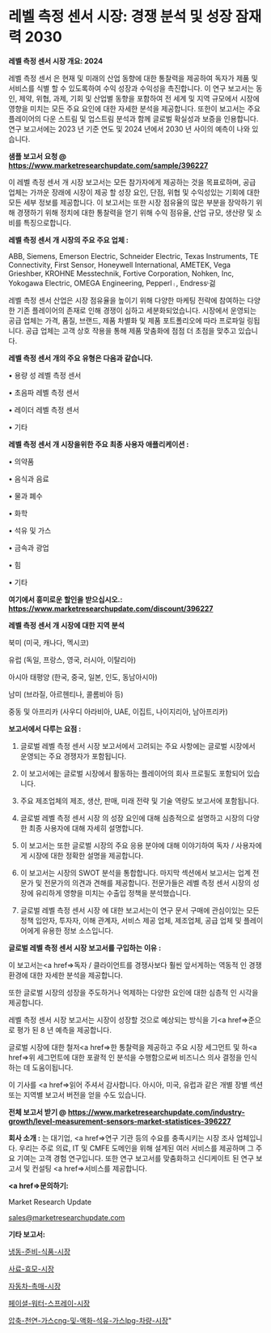 # 레벨 측정 센서 시장: 경쟁 분석 및 성장 잠재력 2030

<strong>레벨 측정 센서 시장 개요: 2024</strong>

레벨 측정 센서 은 현재 및 미래의 산업 동향에 대한 통찰력을 제공하여 독자가 제품 및 서비스를 식별 할 수 있도록하여 수익 성장과 수익성을 촉진합니다. 이 연구 보고서는 동인, 제약, 위협, 과제, 기회 및 산업별 동향을 포함하여 전 세계 및 지역 규모에서 시장에 영향을 미치는 모든 주요 요인에 대한 자세한 분석을 제공합니다. 또한이 보고서는 주요 플레이어의 다운 스트림 및 업스트림 분석과 함께 글로벌 확실성과 보증을 인용합니다. 연구 보고서에는 2023 년 기준 연도 및 2024 년에서 2030 년 사이의 예측이 나와 있습니다.



<strong>샘플 보고서 요청 @ <a href=https://www.marketresearchupdate.com/sample/396227>https://www.marketresearchupdate.com/sample/396227</a></strong>

이 레벨 측정 센서 개 시장 보고서는 모든 참가자에게 제공하는 것을 목표로하며, 공급 업체는 가까운 장래에 시장이 제공 할 성장 요인, 단점, 위협 및 수익성있는 기회에 대한 모든 세부 정보를 제공합니다. 이 보고서는 또한 시장 점유율의 많은 부분을 장악하기 위해 경쟁하기 위해 정치에 대한 통찰력을 얻기 위해 수익 점유율, 산업 규모, 생산량 및 소비를 특징으로합니다.



<strong>레벨 측정 센서 개 시장의 주요 주요 업체 :</strong>

ABB, Siemens, Emerson Electric, Schneider Electric, Texas Instruments, TE Connectivity, First Sensor, Honeywell International, AMETEK, Vega Grieshber, KROHNE Messtechnik, Fortive Corporation, Nohken, Inc, Yokogawa Electric, OMEGA Engineering, Pepperlᛧ, Endressᶫ걺

레벨 측정 센서 산업은 시장 점유율을 높이기 위해 다양한 마케팅 전략에 참여하는 다양한 기존 플레이어의 존재로 인해 경쟁이 심하고 세분화되었습니다. 시장에서 운영되는 공급 업체는 가격, 품질, 브랜드, 제품 차별화 및 제품 포트폴리오에 따라 프로파일 링됩니다. 공급 업체는 고객 상호 작용을 통해 제품 맞춤화에 점점 더 초점을 맞추고 있습니다.



<strong>레벨 측정 센서 개의 주요 유형은 다음과 같습니다.</strong>

• 용량 성 레벨 측정 센서

• 초음파 레벨 측정 센서

• 레이더 레벨 측정 센서

• 기타



<strong>레벨 측정 센서 개 시장을위한 주요 최종 사용자 애플리케이션 :</strong>

• 의약품

• 음식과 음료

• 물과 폐수

• 화학

• 석유 및 가스

• 금속과 광업

• 힘

• 기타



<strong>여기에서 흥미로운 할인을 받으십시오.: <a href=https://www.marketresearchupdate.com/discount/396227>https://www.marketresearchupdate.com/discount/396227</a></strong>



<strong>레벨 측정 센서 개 시장에 대한 지역 분석</strong>

북미 (미국, 캐나다, 멕시코)

유럽 (독일, 프랑스, 영국, 러시아, 이탈리아)

아시아 태평양 (한국, 중국, 일본, 인도, 동남아시아)

남미 (브라질, 아르헨티나, 콜롬비아 등)

중동 및 아프리카 (사우디 아라비아, UAE, 이집트, 나이지리아, 남아프리카)



<strong>보고서에서 다루는 요점 :</strong>

1. 글로벌 레벨 측정 센서 시장 보고서에서 고려되는 주요 사항에는 글로벌 시장에서 운영되는 주요 경쟁자가 포함됩니다.

2. 이 보고서에는 글로벌 시장에서 활동하는 플레이어의 회사 프로필도 포함되어 있습니다.

3. 주요 제조업체의 제조, 생산, 판매, 미래 전략 및 기술 역량도 보고서에 포함됩니다.

4. 글로벌 레벨 측정 센서 시장 의 성장 요인에 대해 심층적으로 설명하고 시장의 다양한 최종 사용자에 대해 자세히 설명합니다.

5. 이 보고서는 또한 글로벌 시장의 주요 응용 분야에 대해 이야기하여 독자 / 사용자에게 시장에 대한 정확한 설명을 제공합니다.

6. 이 보고서는 시장의 SWOT 분석을 통합합니다. 마지막 섹션에서 보고서는 업계 전문가 및 전문가의 의견과 견해를 제공합니다. 전문가들은 레벨 측정 센서 시장의 성장에 유리하게 영향을 미치는 수출입 정책을 분석했습니다.

7. 글로벌 레벨 측정 센서 시장 에 대한 보고서는이 연구 문서 구매에 관심이있는 모든 정책 입안자, 투자자, 이해 관계자, 서비스 제공 업체, 제조업체, 공급 업체 및 플레이어에게 유용한 정보 소스입니다.



<strong>글로벌 레벨 측정 센서 시장 보고서를 구입하는 이유 :</strong>

이 보고서는<a href=>독자 / 클</a>라이언트를 경쟁사보다 훨씬 앞서게하는 역동적 인 경쟁 환경에 대한 자세한 분석을 제공합니다.

또한 글로벌 시장의 성장을 주도하거나 억제하는 다양한 요인에 대한 심층적 인 시각을 제공합니다.

레벨 측정 센서 시장 보고서는 시장이 성장할 것으로 예상되는 방식을 기<a href=>준으로</a> 평가 된 8 년 예측을 제공합니다.

글로벌 시장에 대한 철저<a href=>한 통찰력</a>을 제공하고 주요 시장 세그먼트 및 하<a href=>위 세그</a>먼트에 대한 포괄적 인 분석을 수행함으로써 비즈니스 의사 결정을 인식하는 데 도움이됩니다.

이 기사를 <a href=>읽어 주</a>셔서 감사합니다. 아시아, 미국, 유럽과 같은 개별 장별 섹션 또는 지역별 보고서 버전을 얻을 수도 있습니다.



<strong>전체 보고서 받기 @ <a href=https://www.marketresearchupdate.com/industry-growth/level-measurement-sensors-market-statistices-396227>https://www.marketresearchupdate.com/industry-growth/level-measurement-sensors-market-statistices-396227</a></strong>



<strong>회사 소개 :</strong>
는 대기업, <a href=>연구 기</a>관 등의 수요를 충족시키는 시장 조사 업체입니다. 우리는 주로 의료, IT 및 CMFE 도메인을 위해 설계된 여러 서비스를 제공하며 그 주요 기여는 고객 경험 연구입니다. 또한 연구 보고서를 맞춤화하고 신디케이트 된 연구 보고서 및 컨설팅 <a href=>서비</a>스를 제공합니다.



<strong><a href=>문의하기:</a></strong>

Market Research Update

sales@marketresearchupdate.com



<strong>기타 보고서:</strong>

<a href=https://www.linkedin.com/pulse/냉동-준비-식품-시장-규모-및-성장-2023-survey-spotlight-pro-24-analysis/>냉동-준비-식품-시장</a>

<a href=https://www.linkedin.com/pulse/사료-효모-시장-세분화-연구-및-목표-고객2029년-consumer-connection-chronicles-24--sqgwf/>사료-효모-시장</a>

<a href=https://www.linkedin.com/pulse/자동차-촉매-시장-경쟁-분석-및-성장-잠재력-2029-survey-spotlight-pro-24-analysis-dsaff/>자동차-촉매-시장</a>

<a href=https://www.linkedin.com/pulse/페이셜-워터-스프레이-시장-현재-및-미래-성장-2030-trend-tracking-tips-360-analysis-advlf/>페이셜-워터-스프레이-시장</a>

<a href=https://www.linkedin.com/pulse/압축-천연-가스cng-및-액화-석유-가스lpg-차량-시장-현재-미래-성장-ofbif/>압축-천연-가스cng-및-액화-석유-가스lpg-차량-시장</a>"

